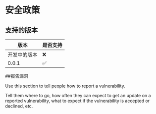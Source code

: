 # 安全政策

## 支持的版本

|     版本      |       是否支持      |
| ------------ | ------------------ |
| 开发中的版本   | :x: |
|    0.0.1     | :white_check_mark: |

##报告漏洞

Use this section to tell people how to report a vulnerability.

Tell them where to go, how often they can expect to get an update on a
reported vulnerability, what to expect if the vulnerability is accepted or
declined, etc.
